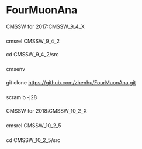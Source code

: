 # FourMuonAna
CMSSW for 2017:CMSSW_9_4_X 
###
cmsrel CMSSW_9_4_2
####
cd CMSSW_9_4_2/src
###
cmsenv
####
git clone https://github.com/zhenhu/FourMuonAna.git
#####
scram b -j28

####
CMSSW for 2018:CMSSW_10_2_X
###
cmsrel CMSSW_10_2_5
#####
cd CMSSW_10_2_5/src







